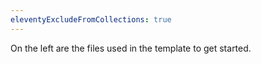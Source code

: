 ```yaml
---
eleventyExcludeFromCollections: true
---
```

On the left are the files used in the template to get started.

<!-- TODO: FILL THIS OUT-->